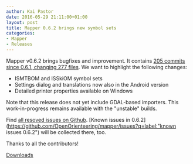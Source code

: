 ```yaml
---
author: Kai Pastor
date: 2016-05-29 21:11:00+01:00
layout: post
title: Mapper 0.6.2 brings new symbol sets
categories:
- Mapper
- Releases
---
```


Mapper v0.6.2 brings bugfixes and improvement. It contains [205 commits since 0.6.1, changing 277 files](https://github.com/OpenOrienteering/mapper/compare/v0.6.1...v0.6.2). We want to highlight the following changes:
 - ISMTBOM and ISSkiOM symbol sets
 - Settings dialog and translations now also in the Android version
 - Detailed printer properties available on Windows

Note that this release does not yet include GDAL-based importers. This work-in-progress remains available with the "unstable" builds.

Find [all resoved issues on Github](https://github.com/OpenOrienteering/mapper/issues?q=milestone:v0.6.2+is:closed).
[Known issues in 0.6.2](https://github.com/OpenOrienteering/mapper/issues?q=label:"known issues 0.6.2") will be collected there, too.

Thanks to all the contributors!

<a class="btn btn-primary" href="https://github.com/OpenOrienteering/mapper/releases/tag/v0.6.2">Downloads</a>
